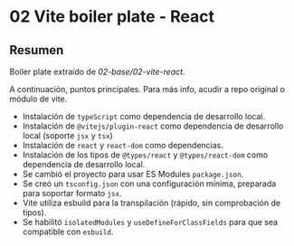 # 02 Vite boiler plate - React

## Resumen

Boiler plate extraído de _02-base/02-vite-react_.

A continuación, puntos principales. Para más info, acudir a repo original o módulo de vite.

- Instalación de `typeScript` como dependencia de desarrollo local.
- Instalación de `@vitejs/plugin-react` como dependencia de desarrollo local (soporte `jsx` y `tsx`)
- Instalación de `react` y `react-dom` como dependencias.
- Instalación de los tipos de `@types/react` y `@types/react-dom` como dependencia de desarrollo local.
- Se cambió el proyecto para usar ES Modules `package.json`.
- Se creó un `tsconfig.json` con una configuración mínima, preparada para soportar formato `jsx`.
- Vite utiliza esbuild para la transpilación (rápido, sin comprobación de tipos).
- Se habilitó `isolatedModules` y `useDefineForClassFields` para que sea compatible con `esbuild`.
